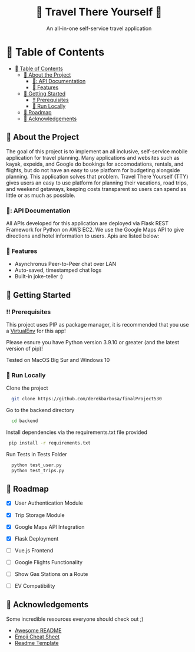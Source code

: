 <!--
Hey, thanks for using the awesome-readme-template template.  
If you have any enhancements, then fork this project and create a pull request 
or just open an issue with the label "enhancement".

Don't forget to give this project a star for additional support ;)
Maybe you can mention me or this repo in the acknowledgements too
-->
<div align="center">

  <h1>🚙 Travel There Yourself 🚗</h1>
  
  <p>
    An all-in-one self-service travel application
  </p>
  
</div>


<!-- Table of Contents -->
# :notebook_with_decorative_cover: Table of Contents

- [:notebook_with_decorative_cover: Table of Contents](#notebook_with_decorative_cover-table-of-contents)
  - [:star2: About the Project](#star2-about-the-project)
    - [📱: API Documentation](#iphone-api-documentation)
    - [:dart: Features](#dart-features)
  - [:toolbox: Getting Started](#toolbox-getting-started)
    - [:bangbang: Prerequisites](#bangbang-prerequisites)
    - [:running: Run Locally](#running-run-locally)
  - [:compass: Roadmap](#compass-roadmap)
  - [:gem: Acknowledgements](#gem-acknowledgements)

  

<!-- About the Project -->
## :star2: About the Project

The goal of this project is to implement an all inclusive, self-service mobile application for travel planning. Many applications and websites such as kayak, expeida, and Google do bookings for accomodations, rentals, and flights, but do not have an easy to use platform for budgeting alongside planning. This application solves that problem. Travel There Yourself (TTY) gives users an easy to use platform for planning their vacations, road trips, and weekend getaways, keeping costs transparent so users can spend as little or as much as possible. 

<!-- APIs Documentation -->
### 📱: API Documentation

All APIs developed for this application are deployed via Flask REST Framework for Python on AWS EC2. We use the Google Maps API to give directions and hotel information to users. Apis are listed below:

<!-- Features -->
### :dart: Features

- Asynchronus Peer-to-Peer chat over LAN
- Auto-saved, timestamped chat logs
- Built-in joke-teller :)


<!-- Getting Started -->
## 	:toolbox: Getting Started

<!-- Prerequisites -->
### :bangbang: Prerequisites

This project uses PIP as package manager, it is recommended that you use a [VirtualEnv](https://docs.python.org/3/library/venv.html) for this app!

Please esnure you have Python version 3.9.10 or greater (and the latest version of pip)!

Tested on MacOS Big Sur and Windows 10

   
<!-- Run Locally -->
### :running: Run Locally

Clone the project

```bash
  git clone https://github.com/derekbarbosa/finalProject530
```

Go to the backend directory

```bash
  cd backend
```

Install dependencies via the requirements.txt file provided
```bash
 pip install -r requirements.txt
```

Run Tests in Tests Folder

```bash
  python test_user.py
  python test_trips.py
```

<!-- Roadmap -->
## :compass: Roadmap

* [x] User Authentication Module
* [x] Trip Storage Module
* [x] Google Maps API Integration
* [x] Flask Deployment
* [ ] Vue.js Frontend
* [ ] Google Flights Functionality
* [ ] Show Gas Stations on a Route
* [ ] EV Compatibility


<!-- Acknowledgments -->
## :gem: Acknowledgements

Some incredible resources everyone should check out ;) 
 - [Awesome README](https://github.com/matiassingers/awesome-readme)
 - [Emoji Cheat Sheet](https://github.com/ikatyang/emoji-cheat-sheet/blob/master/README.md#travel--places)
 - [Readme Template](https://github.com/othneildrew/Best-README-Template)


